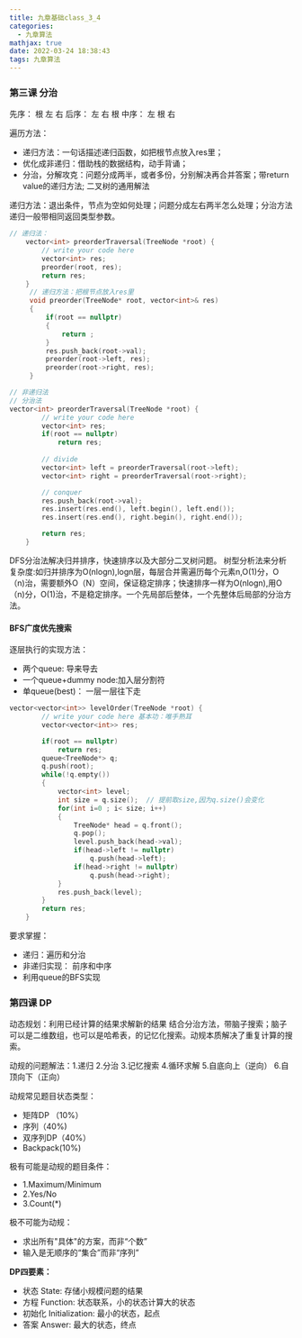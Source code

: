 ```yaml
---
title: 九章基础class_3_4
categories:
  - 九章算法
mathjax: true
date: 2022-03-24 18:38:43
tags: 九章算法
---
```


### 第三课 分治
先序： 根 左 右
后序： 左 右 根
中序： 左 根 右

遍历方法：
- 递归方法：一句话描述递归函数，如把根节点放入res里；
- 优化成非递归：借助栈的数据结构，动手背诵；
- 分治，分解攻克：问题分成两半，或者多份，分别解决再合并答案；带return value的递归方法; 二叉树的通用解法

递归方法：退出条件，节点为空如何处理；问题分成左右两半怎么处理；分治方法递归一般带相同返回类型参数。

``` cpp
// 递归法：
    vector<int> preorderTraversal(TreeNode *root) {
        // write your code here
        vector<int> res;
        preorder(root, res);
        return res;
    }
     // 递归方法：把根节点放入res里
     void preorder(TreeNode* root, vector<int>& res)
     {
         if(root == nullptr)
         {
             return ;
         }
         res.push_back(root->val);
         preorder(root->left, res);
         preorder(root->right, res);
     }

// 非递归法
// 分治法
vector<int> preorderTraversal(TreeNode *root) {
        // write your code here
        vector<int> res;
        if(root == nullptr)
            return res;
        
        // divide
        vector<int> left = preorderTraversal(root->left);
        vector<int> right = preorderTraversal(root->right);

        // conquer
        res.push_back(root->val);
        res.insert(res.end(), left.begin(), left.end());
        res.insert(res.end(), right.begin(), right.end());

        return res;
    }
```

DFS分治法解决归并排序，快速排序以及大部分二叉树问题。
树型分析法来分析复杂度:如归并排序为O(nlogn),logn层，每层合并需遍历每个元素n,O(1)分，O（n)治，需要额外O（N）空间，保证稳定排序；快速排序一样为O(nlogn),用O（n)分，O(1)治，不是稳定排序。一个先局部后整体，一个先整体后局部的分治方法。  

#### BFS广度优先搜索
逐层执行的实现方法：
- 两个queue: 导来导去
- 一个queue+dummy node:加入层分割符
- 单queue(best)： 一层一层往下走

``` cpp 
vector<vector<int>> levelOrder(TreeNode *root) {
        // write your code here 基本功：唯手熟耳
        vector<vector<int>> res;

        if(root == nullptr)
            return res;
        queue<TreeNode*> q;
        q.push(root);
        while(!q.empty())
        {
            vector<int> level;
            int size = q.size();  // 提前取size,因为q.size()会变化
            for(int i=0 ; i< size; i++)
            {
                TreeNode* head = q.front();
                q.pop();
                level.push_back(head->val);
                if(head->left != nullptr)
                    q.push(head->left);
                if(head->right != nullptr)
                    q.push(head->right);
            }
            res.push_back(level);
        }
        return res;
    }
```

要求掌握：
- 递归：遍历和分治
- 非递归实现： 前序和中序
- 利用queue的BFS实现

### 第四课 DP
动态规划：利用已经计算的结果求解新的结果
结合分治方法，带脑子搜索；脑子可以是二维数组，也可以是哈希表，的记忆化搜索。动规本质解决了重复计算的搜索。

动规的问题解法：1.递归 2.分治 3.记忆搜索 4.循环求解 5.自底向上（逆向） 6.自顶向下（正向）

动规常见题目状态类型：
- 矩阵DP （10%）
- 序列（40%)
- 双序列DP（40%）
- Backpack(10%)

极有可能是动规的题目条件：
- 1.Maximum/Minimum
- 2.Yes/No
- 3.Count(*)

极不可能为动规：
- 求出所有"具体"的方案，而非“个数”
- 输入是无顺序的“集合”而非“序列”

**DP四要素：**
- 状态 State: 存储小规模问题的结果
- 方程 Function: 状态联系，小的状态计算大的状态
- 初始化 Initialization: 最小的状态，起点
- 答案 Answer: 最大的状态，终点

